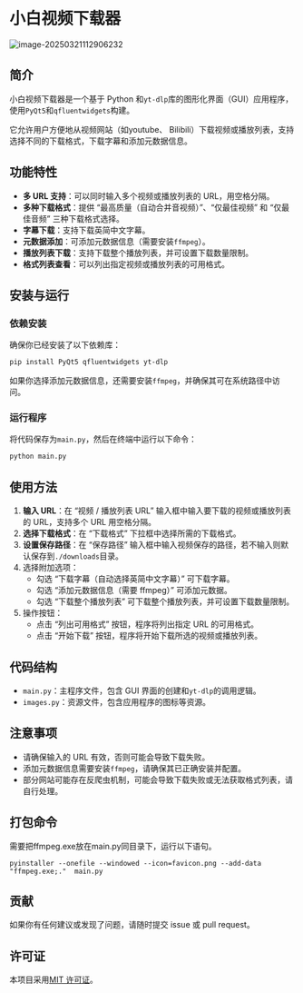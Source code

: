 # 小白视频下载器

![image-20250321112906232](https://cdn.jsdelivr.net/gh/ytkz11/picture/imgs202503211129187.png)

## 简介

小白视频下载器是一个基于 Python 和`yt-dlp`库的图形化界面（GUI）应用程序，使用`PyQt5`和`qfluentwidgets`构建。

它允许用户方便地从视频网站（如youtube、 Bilibili）下载视频或播放列表，支持选择不同的下载格式，下载字幕和添加元数据信息。

## 功能特性

- **多 URL 支持**：可以同时输入多个视频或播放列表的 URL，用空格分隔。
- **多种下载格式**：提供 “最高质量（自动合并音视频）”、“仅最佳视频” 和 “仅最佳音频” 三种下载格式选择。
- **字幕下载**：支持下载英简中文字幕。
- **元数据添加**：可添加元数据信息（需要安装`ffmpeg`）。
- **播放列表下载**：支持下载整个播放列表，并可设置下载数量限制。
- **格式列表查看**：可以列出指定视频或播放列表的可用格式。

## 安装与运行

### 依赖安装

确保你已经安装了以下依赖库：

```bash
pip install PyQt5 qfluentwidgets yt-dlp
```

如果你选择添加元数据信息，还需要安装`ffmpeg`，并确保其可在系统路径中访问。

### 运行程序

将代码保存为`main.py`，然后在终端中运行以下命令：

```bash
python main.py
```

## 使用方法

1. **输入 URL**：在 “视频 / 播放列表 URL” 输入框中输入要下载的视频或播放列表的 URL，支持多个 URL 用空格分隔。
2. **选择下载格式**：在 “下载格式” 下拉框中选择所需的下载格式。
3. **设置保存路径**：在 “保存路径” 输入框中输入视频保存的路径，若不输入则默认保存到`./downloads`目录。
4. 选择附加选项：
   - 勾选 “下载字幕（自动选择英简中文字幕）” 可下载字幕。
   - 勾选 “添加元数据信息（需要 ffmpeg）” 可添加元数据。
   - 勾选 “下载整个播放列表” 可下载整个播放列表，并可设置下载数量限制。
5. 操作按钮：
   - 点击 “列出可用格式” 按钮，程序将列出指定 URL 的可用格式。
   - 点击 “开始下载” 按钮，程序将开始下载所选的视频或播放列表。

## 代码结构

- `main.py`：主程序文件，包含 GUI 界面的创建和`yt-dlp`的调用逻辑。
- `images.py`：资源文件，包含应用程序的图标等资源。

## 注意事项

- 请确保输入的 URL 有效，否则可能会导致下载失败。
- 添加元数据信息需要安装`ffmpeg`，请确保其已正确安装并配置。
- 部分网站可能存在反爬虫机制，可能会导致下载失败或无法获取格式列表，请自行处理。

## 打包命令

需要把ffmpeg.exe放在main.py同目录下，运行以下语句。

 ```
 pyinstaller --onefile --windowed --icon=favicon.png --add-data "ffmpeg.exe;."  main.py
 ```

## 贡献

如果你有任何建议或发现了问题，请随时提交 issue 或 pull request。

## 许可证

本项目采用[MIT 许可证](https://opensource.org/licenses/MIT)。